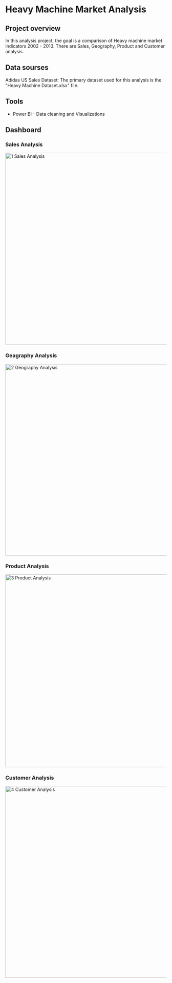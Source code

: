 # Heavy Machine Market Analysis 

## Project overview 

In this analysis project, the goal  is a comparison of Heavy machine market indicators  2002 - 2013. There are Sales, Geography, Product and Customer analysis. 

## Data sourses 

Adidas US Sales Dataset: The primary dataset used for this analysis is the "Heavy Machine Dataset.xlsx" file. 

## Tools 
- Power BI - Data cleaning and Visualizations

## Dashboard

### Sales Analysis
<img width="600" alt="1  Sales Analysis" src="https://github.com/NiurguianaD/4.-Niu-port-Heavy-Machine-Market-Analysis-Power-BI-/assets/147666182/2c255d4a-f7aa-4819-941f-ddaef4da7996">

### Geagraphy Analysis
<img width="598" alt="2  Geography Analysis" src="https://github.com/NiurguianaD/4.-Niu-port-Heavy-Machine-Market-Analysis-Power-BI-/assets/147666182/631f233d-0fe3-4d02-8469-44251810e26a">

### Product Analysis
<img width="602" alt="3  Product Analysis" src="https://github.com/NiurguianaD/4.-Niu-port-Heavy-Machine-Market-Analysis-Power-BI-/assets/147666182/a066ff1c-af54-4f3d-bb97-cfee921edd68">

### Customer Analysis
<img width="599" alt="4  Customer Analysis" src="https://github.com/NiurguianaD/4.-Niu-port-Heavy-Machine-Market-Analysis-Power-BI-/assets/147666182/c2534972-8321-4015-a9f5-ae1269abbdb5">


